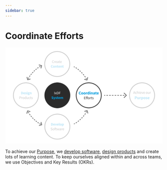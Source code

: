```yaml
---
sidebar: true
---
```


# Coordinate Efforts

![](../images/hero-coordination.svg)

To achieve our [Purpose](/about/purpose.md), we [develop software](/development), [design products](/product/product-process.md) and create lots of learning content. To keep ourselves aligned within and across teams, we use Objectives and Key Results (OKRs).
